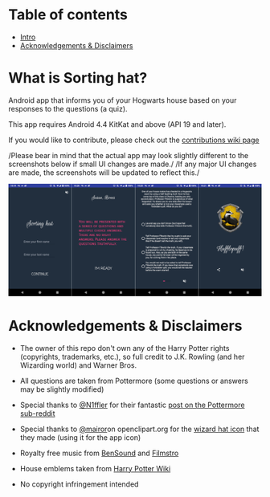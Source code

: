 # Table of contents
  - [Intro](https://github.com/knjk04/SortingHat/tree/feature#what-is-sorting-hat)
  - [Acknowledgements & Disclaimers](https://github.com/knjk04/SortingHat/tree/master#acknowledgements)

# What is Sorting hat?
  Android app that informs you of your Hogwarts house based on your responses to
  the questions (a quiz).

  This app requires Android 4.4 KitKat and above (API 19 and later).

  If you would like to contribute, please check out the [contributions wiki page](https://github.com/knjk04/SortingHat/wiki/Contributions)

  /Please bear in mind that the actual app may look slightly different to the
  screenshots below if small UI changes are made./
  /If any major UI changes are made, the screenshots will be updated to reflect
  this./

  ![](repoMedia/allQuarterRes.png?raw=true)

# Acknowledgements & Disclaimers
  - The owner of this repo don't own any of the Harry Potter rights (copyrights,
    trademarks, etc.), so full credit to J.K. Rowling (and her Wizarding world) and Warner Bros.


  - All questions are taken from Pottermore (some questions or answers may be slightly modified)


  - Special thanks to [@N1ffler](https://www.reddit.com/user/N1ffler) for their
    fantastic [post on the Pottermore sub-reddit](https://www.reddit.com/r/Pottermore/comments/44os14/pottermore_sorting_hat_quiz_analysis/)


  - Special thanks to [@mairor](https://openclipart.org/user-detail/mairor)on 
    openclipart.org for the [wizard hat icon](https://openclipart.org/detail/170276/wizard-hat)
	that they made (using it for the app icon)


  - Royalty free music from [BenSound](http://bensound.com) and [Filmstro](https://filmstro.com)


  - House emblems taken from [Harry Potter Wiki](http://harrypotter.wikia.com)

   
  - No copyright infringement intended
